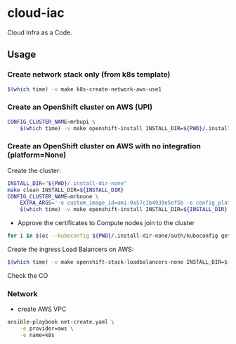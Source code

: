 # cloud-iac

Cloud Infra as a Code.

## Usage

### Create network stack only (from k8s template)

```bash
$(which time) -v make k8s-create-network-aws-use1
```

### Create an OpenShift cluster on AWS (UPI)

```bash
CONFIG_CLUSTER_NAME=mrbupi \
    $(which time) -v make openshift-install INSTALL_DIR=${PWD}/.install-dir-upi
```

### Create an OpenShift cluster on AWS with no integration (platform=None)

Create the cluster:
```bash
INSTALL_DIR="${PWD}/.install-dir-none"
make clean INSTALL_DIR=${INSTALL_DIR}
CONFIG_CLUSTER_NAME=mrbnone \
    EXTRA_ARGS='-e custom_image_id=ami-0a57c1b4939e5ef5b -e config_platform="" -vvv' \
    $(which time) -v make openshift-install INSTALL_DIR=${INSTALL_DIR}
```

- Approve the certificates to Compute nodes join to the cluster
```bash
for i in $(oc --kubeconfig ${PWD}/.install-dir-none/auth/kubeconfig get csr --no-headers | grep -i pending |  awk '{ print $1 }'); do oc --kubeconfig ${PWD}/.install-dir-none/auth/kubeconfig adm certificate approve $i; done
```

Create the ingress Load Balancers on AWS:

```bash
$(which time) -v make openshift-stack-loadbalancers-none INSTALL_DIR=${INSTALL_DIR}
```

Check the CO

### Network

- create AWS VPC

```bash
ansible-playbook net-create.yaml \
    -e provider=aws \
    -e name=k8s
```
